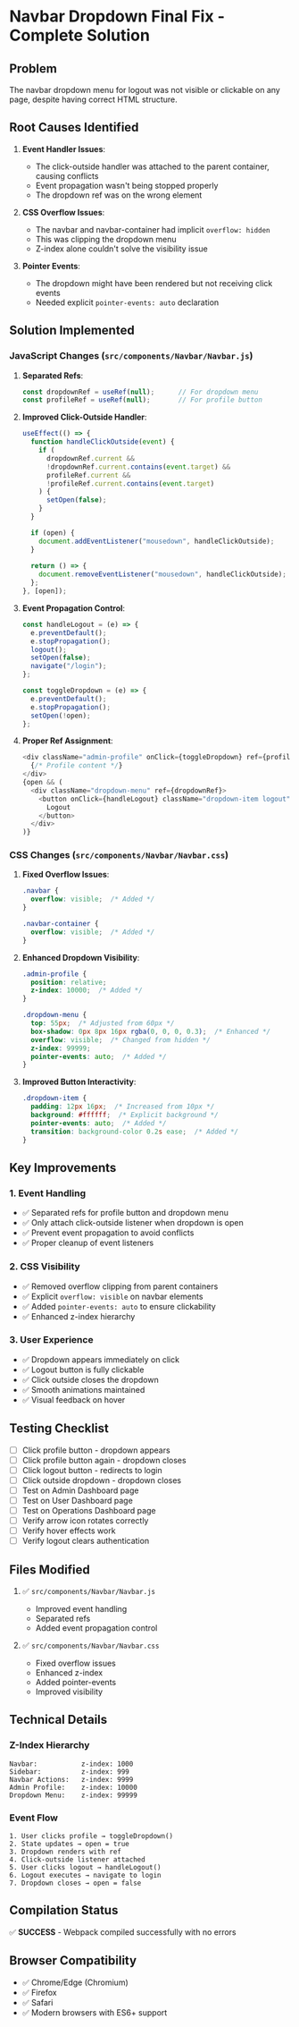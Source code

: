 # Navbar Dropdown Final Fix - Complete Solution

## Problem
The navbar dropdown menu for logout was not visible or clickable on any page, despite having correct HTML structure.

## Root Causes Identified

1. **Event Handler Issues**:
   - The click-outside handler was attached to the parent container, causing conflicts
   - Event propagation wasn't being stopped properly
   - The dropdown ref was on the wrong element

2. **CSS Overflow Issues**:
   - The navbar and navbar-container had implicit `overflow: hidden`
   - This was clipping the dropdown menu
   - Z-index alone couldn't solve the visibility issue

3. **Pointer Events**:
   - The dropdown might have been rendered but not receiving click events
   - Needed explicit `pointer-events: auto` declaration

## Solution Implemented

### JavaScript Changes (`src/components/Navbar/Navbar.js`)

1. **Separated Refs**:
   ```javascript
   const dropdownRef = useRef(null);      // For dropdown menu
   const profileRef = useRef(null);       // For profile button
   ```

2. **Improved Click-Outside Handler**:
   ```javascript
   useEffect(() => {
     function handleClickOutside(event) {
       if (
         dropdownRef.current && 
         !dropdownRef.current.contains(event.target) &&
         profileRef.current &&
         !profileRef.current.contains(event.target)
       ) {
         setOpen(false);
       }
     }

     if (open) {
       document.addEventListener("mousedown", handleClickOutside);
     }
     
     return () => {
       document.removeEventListener("mousedown", handleClickOutside);
     };
   }, [open]);
   ```

3. **Event Propagation Control**:
   ```javascript
   const handleLogout = (e) => {
     e.preventDefault();
     e.stopPropagation();
     logout();
     setOpen(false);
     navigate("/login");
   };

   const toggleDropdown = (e) => {
     e.preventDefault();
     e.stopPropagation();
     setOpen(!open);
   };
   ```

4. **Proper Ref Assignment**:
   ```javascript
   <div className="admin-profile" onClick={toggleDropdown} ref={profileRef}>
     {/* Profile content */}
   </div>
   {open && (
     <div className="dropdown-menu" ref={dropdownRef}>
       <button onClick={handleLogout} className="dropdown-item logout" type="button">
         Logout
       </button>
     </div>
   )}
   ```

### CSS Changes (`src/components/Navbar/Navbar.css`)

1. **Fixed Overflow Issues**:
   ```css
   .navbar {
     overflow: visible;  /* Added */
   }

   .navbar-container {
     overflow: visible;  /* Added */
   }
   ```

2. **Enhanced Dropdown Visibility**:
   ```css
   .admin-profile {
     position: relative;
     z-index: 10000;  /* Added */
   }

   .dropdown-menu {
     top: 55px;  /* Adjusted from 60px */
     box-shadow: 0px 8px 16px rgba(0, 0, 0, 0.3);  /* Enhanced */
     overflow: visible;  /* Changed from hidden */
     z-index: 99999;
     pointer-events: auto;  /* Added */
   }
   ```

3. **Improved Button Interactivity**:
   ```css
   .dropdown-item {
     padding: 12px 16px;  /* Increased from 10px */
     background: #ffffff;  /* Explicit background */
     pointer-events: auto;  /* Added */
     transition: background-color 0.2s ease;  /* Added */
   }
   ```

## Key Improvements

### 1. Event Handling
- ✅ Separated refs for profile button and dropdown menu
- ✅ Only attach click-outside listener when dropdown is open
- ✅ Prevent event propagation to avoid conflicts
- ✅ Proper cleanup of event listeners

### 2. CSS Visibility
- ✅ Removed overflow clipping from parent containers
- ✅ Explicit `overflow: visible` on navbar elements
- ✅ Added `pointer-events: auto` to ensure clickability
- ✅ Enhanced z-index hierarchy

### 3. User Experience
- ✅ Dropdown appears immediately on click
- ✅ Logout button is fully clickable
- ✅ Click outside closes the dropdown
- ✅ Smooth animations maintained
- ✅ Visual feedback on hover

## Testing Checklist

- [ ] Click profile button - dropdown appears
- [ ] Click profile button again - dropdown closes
- [ ] Click logout button - redirects to login
- [ ] Click outside dropdown - dropdown closes
- [ ] Test on Admin Dashboard page
- [ ] Test on User Dashboard page
- [ ] Test on Operations Dashboard page
- [ ] Verify arrow icon rotates correctly
- [ ] Verify hover effects work
- [ ] Verify logout clears authentication

## Files Modified

1. ✅ `src/components/Navbar/Navbar.js`
   - Improved event handling
   - Separated refs
   - Added event propagation control

2. ✅ `src/components/Navbar/Navbar.css`
   - Fixed overflow issues
   - Enhanced z-index
   - Added pointer-events
   - Improved visibility

## Technical Details

### Z-Index Hierarchy
```
Navbar:           z-index: 1000
Sidebar:          z-index: 999
Navbar Actions:   z-index: 9999
Admin Profile:    z-index: 10000
Dropdown Menu:    z-index: 99999
```

### Event Flow
```
1. User clicks profile → toggleDropdown()
2. State updates → open = true
3. Dropdown renders with ref
4. Click-outside listener attached
5. User clicks logout → handleLogout()
6. Logout executes → navigate to login
7. Dropdown closes → open = false
```

## Compilation Status
✅ **SUCCESS** - Webpack compiled successfully with no errors

## Browser Compatibility
- ✅ Chrome/Edge (Chromium)
- ✅ Firefox
- ✅ Safari
- ✅ Modern browsers with ES6+ support
